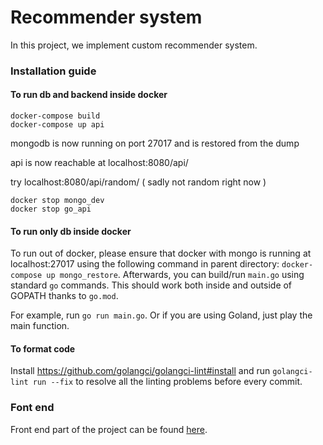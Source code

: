 # Recommender system

In this project, we implement custom recommender system.

### Installation guide

#### To run db and backend inside docker
```
docker-compose build
docker-compose up api
```

mongodb is now running on port 27017 and is restored from the dump

api is now reachable at localhost:8080/api/

try localhost:8080/api/random/ ( sadly not random right now )

```
docker stop mongo_dev
docker stop go_api
```


#### To run only db inside docker
To run out of docker, please ensure that docker with mongo is running at localhost:27017 using the following command in parent directory:
`docker-compose up mongo_restore`.
Afterwards, you can build/run `main.go` using standard `go` commands. This should work both inside and outside of GOPATH thanks to `go.mod`.

For example, run `go run main.go`. Or if you are using Goland, just play the main function.


#### To format code
Install https://github.com/golangci/golangci-lint#install and run `golangci-lint run --fix` 
to resolve all the linting problems before every commit.

### Font end
Front end part of the project can be found [here](https://github.com/ZemanOndrej/mooc-recommender).